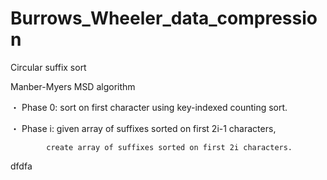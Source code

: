 # Burrows_Wheeler_data_compression

Circular suffix sort

Manber-Myers MSD algorithm

・ Phase 0: sort on first character using key-indexed counting sort.

・ Phase i: given array of suffixes sorted on first 2i-1 characters,

            create array of suffixes sorted on first 2i characters.
        

dfdfa
